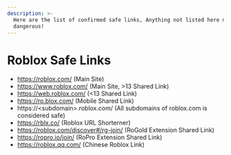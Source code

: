 ```yaml
---
description: >-
  Here are the list of confirmed safe links, Anything not listed here might be
  dangerous!
---
```


# Roblox Safe Links

* https://roblox.com/ (Main Site)
* https://www.roblox.com/ (Main Site, >13 Shared Link)
* https://web.roblox.com/ (<13 Shared Link)
* https://ro.blox.com/ (Mobile Shared Link)
* https://\<subdomain>.roblox.com/ (All subdomains of roblox.com is considered safe)
* https://rblx.co/ (Roblox URL Shorterner)
* https://roblox.com/discover#/rg-join/ (RoGold Extension Shared Link)
* https://ropro.io/join/ (RoPro Extension Shared Link)
* https://roblox.qq.com/ (Chinese Roblox Link)
